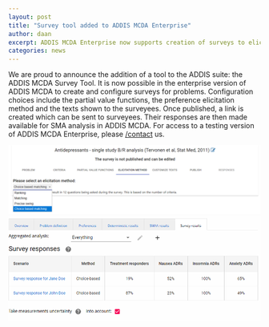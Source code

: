 ```yaml
---
layout: post
title: "Survey tool added to ADDIS MCDA Enterprise"
author: daan
excerpt: ADDIS MCDA Enterprise now supports creation of surveys to elicit and analyse group preferences
categories: news
---
```


We are proud to announce the addition of a tool to the ADDIS suite: the ADDIS MCDA Survey Tool. It is now possible in the enterprise version of ADDIS MCDA to create and configure surveys for problems. Configuration choices include the partial value functions, the preference elicitation method and the texts shown to the surveyees. Once published, a link is created which can be sent to surveyees. Their responses are then made available for SMA analysis in ADDIS MCDA. For access to a testing version of ADDIS MCDA Enterprise, please [/contact](contact) us.

<img class="screen-shot" src="/images/news/survey-methods.png">
<img class="screen-shot" src="/images/news/survey-responses-analysis.png">
